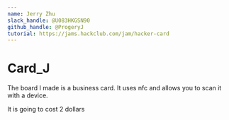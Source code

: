 ```yaml
---
name: Jerry Zhu
slack_handle: @U083HKGSN90
github_handle: @ProgeryJ
tutorial: https://jams.hackclub.com/jam/hacker-card
---
```


# Card_J

<!-- Describe your board in 2-3 sentences. What are you making? What will it do? -->
The board I made is a business card. It uses nfc and allows you to scan it with a device. 
<!-- How much is it going to cost? -->
It is going to cost 2 dollars
<!-- Tell us a little bit about your design process. What were some challenges? What helped? ***Totally optional*** -->
